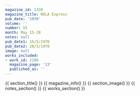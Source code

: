 ```yaml
---
magazine_id: 1339
magazine_title: NOLA Express
pub_date: '1970'
volume: ''
number: 55
month: May 15-28
notes: null
pub_date1: 15/5/1970
pub_date2: 28/5/1970
image: null
works_included:
- work_id: 2209
  magazine_page: '13'
  published_as: ''
---
```


{{ section_title() }}
{{ magazine_info() }}
{{ section_image() }}
{{ notes_section() }}
{{ works_section() }}
